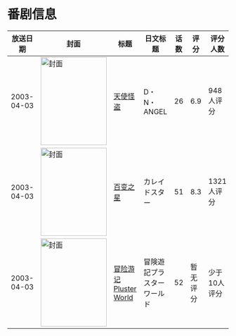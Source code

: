 # 番剧信息

|放送日期|封面|标题|日文标题|话数|评分|评分人数|
|---|---|---|---|---|---|---|
|2003-04-03|<img src="//lain.bgm.tv/pic/cover/c/40/5e/1978_4SD5D.jpg" alt="封面" style="width:150px;height:200px;object-fit:cover;">|[天使怪盗](https://bangumi.tv/subject/1978)|D・N・ANGEL|26|6.9|948人评分|
|2003-04-03|<img src="//lain.bgm.tv/pic/cover/c/60/49/4163_E22Se.jpg" alt="封面" style="width:150px;height:200px;object-fit:cover;">|[百变之星](https://bangumi.tv/subject/4163)|カレイドスター|51|8.3|1321人评分|
|2003-04-03|<img src="//lain.bgm.tv/pic/cover/c/89/fa/209598_s85U0.jpg" alt="封面" style="width:150px;height:200px;object-fit:cover;">|[冒险游记Pluster World](https://bangumi.tv/subject/209598)|冒険遊記プラスターワールド|52|暂无评分|少于10人评分|
